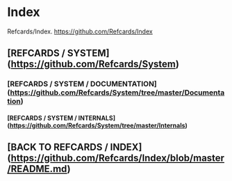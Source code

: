 # Index
Refcards/Index. https://github.com/Refcards/Index

## [REFCARDS / SYSTEM] (https://github.com/Refcards/System)
### [REFCARDS / SYSTEM / DOCUMENTATION] (https://github.com/Refcards/System/tree/master/Documentation)
#### [REFCARDS / SYSTEM / INTERNALS] (https://github.com/Refcards/System/tree/master/Internals)

## [BACK TO REFCARDS / INDEX] (https://github.com/Refcards/Index/blob/master/README.md)

